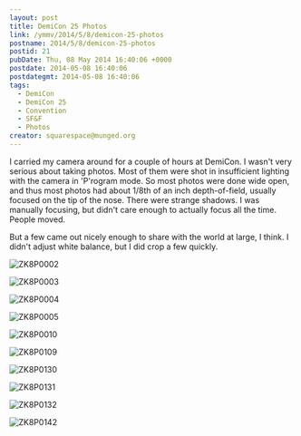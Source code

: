 ```yaml
---
layout: post
title: DemiCon 25 Photos
link: /ymmv/2014/5/8/demicon-25-photos
postname: 2014/5/8/demicon-25-photos
postid: 21
pubDate: Thu, 08 May 2014 16:40:06 +0000
postdate: 2014-05-08 16:40:06
postdategmt: 2014-05-08 16:40:06
tags:
  - DemiCon
  - DemiCon 25
  - Convention
  - SF&F
  - Photos
creator: squarespace@munged.org
---
```


I carried my camera around for a couple of hours at DemiCon. I wasn't very
serious about taking photos. Most of them were shot in insufficient lighting
with the camera in 'P'rogram mode. So most photos were done wide open, and thus
most photos had about 1/8th of an inch depth-of-field, usually focused on the tip of
the nose. There were strange shadows. I was manually focusing, but didn't
care enough to actually focus all the time. People moved.

But a few came out nicely enough to share with the world at large, I think.
I didn't adjust white balance, but I did crop a few quickly.
  
![ZK8P0002](pics/ZK8P0002.jpg)

![ZK8P0003](pics/ZK8P0003.jpg)

![ZK8P0004](pics/ZK8P0004.jpg)

![ZK8P0005](pics/ZK8P0005.jpg)

![ZK8P0010](pics/ZK8P0010.jpg)

![ZK8P0109](pics/ZK8P0109.jpg)

![ZK8P0130](pics/ZK8P0130.jpg)

![ZK8P0131](pics/ZK8P0131.jpg)

![ZK8P0132](pics/ZK8P0132.jpg)

![ZK8P0142](pics/ZK8P0142.jpg)
